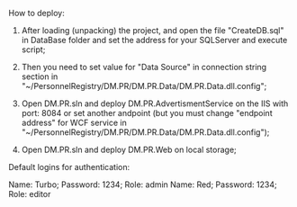 How to deploy:

1) After loading (unpacking) the project, and open the file "CreateDB.sql" in DataBase folder and set the address for your SQLServer and execute script; 

2) Then you need to set value for "Data Source" in connection string section in "~/PersonnelRegistry/DM.PR/DM.PR.Data/DM.PR.Data.dll.config";

3) Open DM.PR.sln and deploy  DM.PR.AdvertismentService on the IIS with port: 8084 or 
set another andpoint (but you must change "endpoint address" for WCF service in "~/PersonnelRegistry/DM.PR/DM.PR.Data/DM.PR.Data.dll.config");

4) Open DM.PR.sln and deploy DM.PR.Web on local storage;


Default logins for authentication:

Name: Turbo; Password: 1234; Role: admin
Name: Red; Password: 1234; Role: editor


